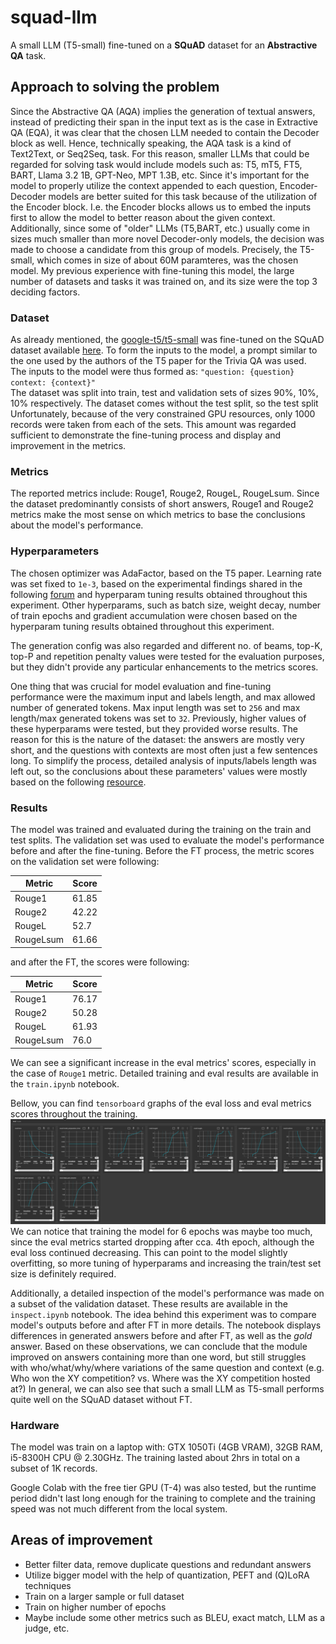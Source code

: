 # squad-llm
A small LLM (T5-small) fine-tuned on a **SQuAD** dataset for an **Abstractive QA** task.


## Approach to solving the problem
Since the Abstractive QA (AQA) implies the generation of textual answers, instead of predicting their span in the input text as is the case in Extractive QA (EQA), it was clear that the chosen LLM needed to contain the Decoder block as well.
Hence, technically speaking, the AQA task is a kind of Text2Text, or Seq2Seq, task.
For this reason, smaller LLMs that could be regarded for solving task would include models such as: T5, mT5, FT5, BART, Llama 3.2 1B, GPT-Neo, MPT 1.3B, etc.
Since it's important for the model to properly utilize the context appended to each question, Encoder-Decoder models are better suited for this task because of the utilization of the Encoder block.
I.e. the Encoder blocks allows us to embed the inputs first to allow the model to better reason about the given context.
Additionally, since some of "older" LLMs (T5,BART, etc.) usually come in sizes much smaller than more novel Decoder-only models, the decision was made to choose a candidate from this group of models.
Precisely, the T5-small, which comes in size of about 60M paramteres, was the chosen model.
My previous experience with fine-tuning this model, the large number of datasets and tasks it was trained on, and its size were the top 3 deciding factors.


### Dataset

As already mentioned, the [google-t5/t5-small](https://huggingface.co/google-t5/t5-small) was fine-tuned on the SQuAD dataset available [here](https://huggingface.co/datasets/rajpurkar/squad).
To form the inputs to the model, a prompt similar to the one used by the authors of the T5 paper for the Trivia QA was used.  
The inputs to the model were thus formed as: `"question: {question} context: {context}"`  
The dataset was split into train, test and validation sets of sizes 90%, 10%, 10% respectively. The dataset comes without the test split, so the test split
Unfortunately, because of the very constrained GPU resources, only 1000 records were taken from each of the sets. This amount was regarded sufficient to demonstrate the fine-tuning process and display and improvement in the metrics.

### Metrics
The reported metrics include: Rouge1, Rouge2, RougeL, RougeLsum. Since the dataset predominantly consists of short answers, Rouge1 and Rouge2 metrics make the most sense on which metrics to base the conclusions about the model's performance.


### Hyperparameters
The chosen optimizer was AdaFactor, based on the T5 paper.
Learning rate was set fixed to `1e-3`, based on the experimental findings shared in the following [forum](https://discuss.huggingface.co/t/t5-finetuning-tips/684/2) and hyperparam tuning results obtained throughout this experiment.
Other hyperparams, such as batch size, weight decay, number of train epochs and gradient accumulation were chosen based on the hyperparam tuning results obtained throughout this experiment.

The generation config was also regarded and different no. of beams, top-K, top-P and repetition penalty values were tested for the evaluation purposes, but they didn't provide any particular enhancements to the metrics scores.

One thing that was crucial for model evaluation and fine-tuning performance were the maximum input and labels length, and max allowed number of generated tokens.
Max input length was set to `256` and max length/max generated tokens was set to `32`.
Previously, higher values of these hyperparams were tested, but they provided worse results.
The reason for this is the nature of the dataset: the answers are mostly very short, and the questions with contexts are most often just a few sentences long.
To simplify the process, detailed analysis of inputs/labels length was left out, so the conclusions about these parameters' values were mostly based on the following [resource](https://help.openai.com/en/articles/4936856-what-are-tokens-and-how-to-count-them).


### Results
The model was trained and evaluated during the training on the train and test splits.
The validation set was used to evaluate the model's performance before and after the fine-tuning.
Before the FT process, the metric scores on the validation set were following:

| **Metric** | **Score** |
|------------|-----------|
| Rouge1     | 61.85     |
| Rouge2     | 42.22     |
| RougeL     | 52.7      |
| RougeLsum  | 61.66     |

and after the FT, the scores were following:

| **Metric** | **Score** |
|------------|-----------|
| Rouge1     | 76.17     |
| Rouge2     | 50.28     |
| RougeL     | 61.93     |
| RougeLsum  | 76.0      |

We can see a significant increase in the eval metrics' scores, especially in the case of `Rouge1` metric.
Detailed training and eval results are available in the `train.ipynb` notebook.

Bellow, you can find `tensorboard` graphs of the eval loss and eval metrics scores throughout the training.
![Evaluation metrics graphs](src/assets/tb_graphs.png "Evaluation metrics graphs")
We can notice that training the model for 6 epochs was maybe too much, since the eval metrics started dropping after cca. 4th epoch, although the eval loss continued decreasing. This can point to the model slightly overfitting, so more tuning of hyperparams and increasing the train/test set size is definitely required.


Additionally, a detailed inspection of the model's performance was made on a subset of the validation dataset.
These results are available in the `inspect.ipynb` notebook.
The idea behind this experiment was to compare model's outputs before and after FT in more details.
The notebook displays differences in generated answers before and after FT, as well as the *gold* answer.
Based on these observations, we can conclude that the module improved on answers containing more than one word,
but still struggles with who/what/why/where variations of the same question and context (e.g. Who won the XY competition? vs. Where was the XY competition hosted at?)
In general, we can also see that such a small LLM as T5-small performs quite well on the SQuAD dataset without FT.

### Hardware
The model was train on a laptop with: GTX 1050Ti (4GB VRAM), 32GB RAM, i5-8300H CPU @ 2.30GHz.
The training lasted about 2hrs in total on a subset of 1K records.


Google Colab with the free tier GPU (T-4) was also tested, but the runtime period didn't last long enough for the training to complete and the training speed was not much different from the local system.


## Areas of improvement
- Better filter data, remove duplicate questions and redundant answers
- Utilize bigger model with the help of quantization, PEFT and (Q)LoRA techniques
- Train on a larger sample or full dataset
- Train on higher number of epochs
- Maybe include some other metrics such as BLEU, exact match, LLM as a judge, etc.
